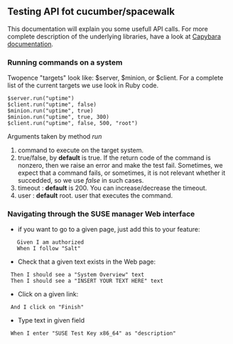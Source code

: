 ## Testing API fot cucumber/spacewalk

This documentation will explain you some usefull API calls. For more complete description of the underlying libraries, have a look at [Capybara documentation](http://www.rubydoc.info/github/jnicklas/capybara).


### Running commands on a system

Twopence "targets" look like: $server, $minion, or $client. For a complete list of the current targets we use look in Ruby code.

```console
$server.run("uptime")
$client.run("uptime", false)
$minion.run("uptime", true)
$minion.run("uptime", true, 300)
$client.run("uptime", false, 500, "root")
```
Arguments taken by method *run*

1. command to execute on the target system.
2. true/false, by **default** is true. If the return code of the command is nonzero, then we raise an error and make the test fail. Sometimes, we expect that a command fails, or sometimes, it is not relevant whether it succedded, so we use *false* in such cases.
3. timeout : **default** is 200. You can increase/decrease the timeout.
4. user : **default** root. user that executes the command.


### Navigating through the SUSE manager Web interface

* if you want to go to a given page, just add this to your feature:

```
   Given I am authorized
   When I follow "Salt"
```

* Check that a given text exists in the Web page:

```
 Then I should see a "System Overview" text
 Then I should see a "INSERT YOUR TEXT HERE" text
```

* Click on a given link:

```
 And I click on "Finish"
```

* Type text in given field 

```
 When I enter "SUSE Test Key x86_64" as "description"
```
